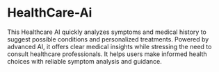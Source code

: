 # HealthCare-Ai
This Healthcare AI quickly analyzes symptoms and medical history to suggest possible conditions and personalized treatments. Powered by advanced AI, it offers clear medical insights while stressing the need to consult healthcare professionals. It helps users make informed health choices with reliable symptom analysis and guidance.

